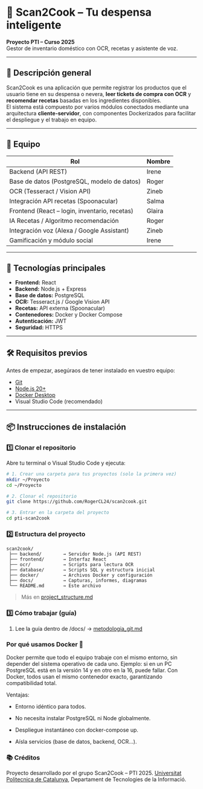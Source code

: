 # 🥫 Scan2Cook – Tu despensa inteligente

**Proyecto PTI – Curso 2025**  
Gestor de inventario doméstico con OCR, recetas y asistente de voz.

---

## 🚀 Descripción general

Scan2Cook es una aplicación que permite registrar los productos que el usuario tiene en su despensa o nevera, **leer tickets de compra con OCR** y **recomendar recetas** basadas en los ingredientes disponibles.  
El sistema está compuesto por varios módulos conectados mediante una arquitectura **cliente-servidor**, con componentes Dockerizados para facilitar el despliegue y el trabajo en equipo.

---

## 👥 Equipo

| Rol | Nombre |
|-----|--------|
| Backend (API REST) | Irene |
| Base de datos (PostgreSQL, modelo de datos) | Roger |
| OCR (Tesseract / Vision API) | Zineb |
| Integración API recetas (Spoonacular) | Salma |
| Frontend (React – login, inventario, recetas) | Glaira |
| IA Recetas / Algoritmo recomendación | Roger |
| Integración voz (Alexa / Google Assistant) | Zineb |
| Gamificación y módulo social | Irene |


---

## 🧩 Tecnologías principales

- **Frontend:** React  
- **Backend:** Node.js + Express  
- **Base de datos:** PostgreSQL  
- **OCR:** Tesseract.js / Google Vision API  
- **Recetas:** API externa (Spoonacular)  
- **Contenedores:** Docker y Docker Compose  
- **Autenticación:** JWT  
- **Seguridad:** HTTPS  

---

## 🛠️ Requisitos previos

Antes de empezar, asegúraos de tener instalado en vuestro equipo:

- [Git](https://git-scm.com/downloads)
- [Node.js 20+](https://nodejs.org/)
- [Docker Desktop](docs/instalacion-docker-windows.md)
- Visual Studio Code (recomendado)

---

## 📦 Instrucciones de instalación

### 1️⃣ Clonar el repositorio
Abre tu terminal o Visual Studio Code y ejecuta:

```bash
# 1. Crear una carpeta para tus proyectos (solo la primera vez)
mkdir ~/Proyecto
cd ~/Proyecto

# 2. Clonar el repositorio
git clone https://github.com/RogerCL24/scan2cook.git

# 3. Entrar en la carpeta del proyecto
cd pti-scan2cook
```

### 2️⃣ Estructura del proyecto

```
scan2cook/
 ├── backend/        → Servidor Node.js (API REST)
 ├── frontend/       → Interfaz React
 ├── ocr/            → Scripts para lectura OCR
 ├── database/       → Scripts SQL y estructura inicial
 ├── docker/         → Archivos Docker y configuración
 ├── docs/           → Capturas, informes, diagramas
 └── README.md       → Este archivo
 ```
> Más en [project_structure.md](docs/project_structure.md)

### 3️⃣ Cómo trabajar (guía)
1. Lee la guía dentro de /docs/ -> [metodologia_git.md](docs/metodologia_git.md)

### Por qué usamos Docker 🐳
Docker permite que todo el equipo trabaje con el mismo entorno, sin depender del sistema operativo de cada uno.
Ejemplo: si en un PC PostgreSQL está en la versión 14 y en otro en la 16, puede fallar.
Con Docker, todos usan el mismo contenedor exacto, garantizando compatibilidad total.

Ventajas:

- Entorno idéntico para todos.

- No necesita instalar PostgreSQL ni Node globalmente.

- Despliegue instantáneo con docker-compose up.

- Aísla servicios (base de datos, backend, OCR…).

### 📚 Créditos
Proyecto desarrollado por el grupo Scan2Cook – PTI 2025.
[Universitat Politecnica de Catalunya](https://github.com/UPC), Departament de Tecnologies de la Informació.